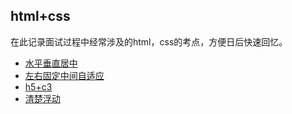 ## html+css

在此记录面试过程中经常涉及的html，css的考点，方便日后快速回忆。

+ [水平垂直居中](./notes/水平垂直居中)
+ [左右固定中间自适应](./notes/左右固定中间自适应)
+ [h5+c3](./notes/h5+c3)
+ [清楚浮动](./notes/清除浮动)